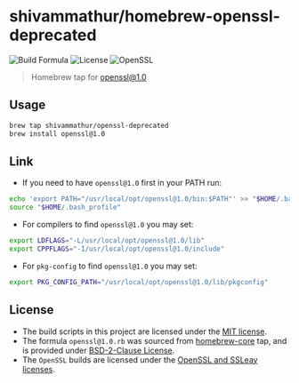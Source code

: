 # shivammathur/homebrew-openssl-deprecated

![Build Formula](https://github.com/shivammathur/homebrew-openssl-deprecated/workflows/Build%20Formula/badge.svg)
![License](https://img.shields.io/badge/license-MIT-428f7e.svg?logo=open%20source%20initiative&logoColor=white&labelColor=555555)
![OpenSSL](https://img.shields.io/badge/OpenSSL-1.0.2u-555555.svg?logo=openssl&logoColor=771113&labelColor=white)

> Homebrew tap for openssl@1.0

## Usage

```bash
brew tap shivammathur/openssl-deprecated
brew install openssl@1.0
```

## Link

- If you need to have `openssl@1.0` first in your PATH run:

```bash
echo 'export PATH="/usr/local/opt/openssl@1.0/bin:$PATH"' >> "$HOME/.bash_profile"
source "$HOME/.bash_profile"
```

- For compilers to find `openssl@1.0` you may set:

```bash
export LDFLAGS="-L/usr/local/opt/openssl@1.0/lib"
export CPPFLAGS="-I/usr/local/opt/openssl@1.0/include"
```

- For `pkg-config` to find `openssl@1.0` you may set:

```bash
export PKG_CONFIG_PATH="/usr/local/opt/openssl@1.0/lib/pkgconfig"
```

## License

- The build scripts in this project are licensed under the [MIT license](LICENSE).
- The formula `openssl@1.0.rb` was sourced from [homebrew-core](https://github.com/Homebrew/homebrew-core) tap, and is provided under [BSD-2-Clause License](HOMEBREW_LICENSE).
- The `OpenSSL` builds are licensed under the [OpenSSL and SSLeay licenses](OPENSSL_LICENSE).
